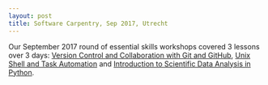 ```yaml
---
layout: post
title: Software Carpentry, Sep 2017, Utrecht
---
```

Our September 2017  round of essential skills workshops covered 3 lessons over 3 days:
[Version Control and Collaboration with Git and GitHub](https://escience-academy.github.io/2017-09-06-git-github/),
[Unix Shell and Task Automation](https://escience-academy.github.io/2017-09-07-shell-automation/) and
[Introduction to Scientific Data Analysis in Python](https://escience-academy.github.io/2017-09-08-python-intro/).
